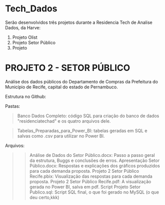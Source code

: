 # Tech_Dados
Serão desenvolvidos três projetos durante a Residencia Tech de Analise Dados, da Harve:
1. Projeto Olist
2. Projeto Setor Público
3. Projeto

# PROJETO 2 - SETOR PÚBLICO 

Análise dos dados públicos do Departamento de Compras da Prefeitura do Município de Recife, capital do estado de Pernambuco.

Estrutura no Github:

Pastas:
> Banco Dados Completo: código SQL para criação do banco de dados "residenciatechad" e os quatro arquivos dele.

> Tabelas_Preparadas_para_Power_BI: tabelas geradas em SQL e salvas como .csv para utilizar no Power BI.

Arquivos:
>> Análise de Dados do Setor Público.docx: Passo a passo geral da estrutura, Buggs e conclusões de erros.
>> Apresentação Setor Público.docx: Respostas e explicações dos gráficos produzidos para cada demanda proposta.
>> Projeto 2 Setor Público Recife.pbix: Visualização das respostas para cada demanda proposta.
>> Projeto 2 Setor Público Recife.pdf: A visualização gerada no Power BI, salva em pdf.
>> Script Projeto Setor Publico.sql: Script SQL final, o que foi gerado no MySQL (o que deu certo,kkk)

